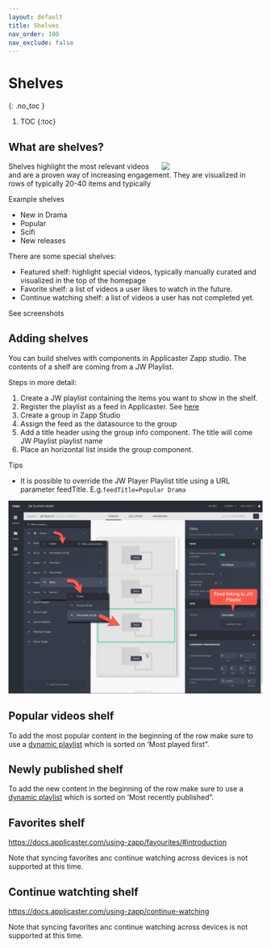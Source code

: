 ```yaml
---
layout: default
title: Shelves
nav_order: 100
nav_exclude: false
---
```

# Shelves
{: .no_toc }

1. TOC
{:toc}

## What are shelves? 
<img align="right" src="./img/shelves.png" width="200">
Shelves highlight the most relevant videos and are a proven way of increasing engagement. They are visualized in rows of typically 20-40 items and typically 

Example shelves
- New in Drama
- Popular
- Scifi
- New releases

There are some special shelves:
- Featured shelf: highlight special videos, typically manually curated and visualized in the top of the homepage
- Favorite shelf: a list of videos a user likes to watch in the future. 
- Continue watching shelf:  a list of videos a user has not completed yet. 

See screenshots

## Adding shelves
You can build shelves with components in Applicaster Zapp studio. The contents of a shelf are coming from a JW Playlist.

Steps in more detail: 
1. Create a JW playlist containing the items you want to show in the shelf.  
1. Register the playlist as a feed in Applicaster. See [here](https://docs.applicaster.com/integrations/jw-endpoints)
1. Create a group in Zapp Studio
1. Assign the feed as the datasource to the group
1. Add a title header using the group info component.  The title will come JW Playlist playlist name
1. Place an horizontal list inside the group component.

Tips
- It is possible to override the JW Player Playlist title using a URL parameter feedTitle. E.g.`feedTitle=Popular Drama`
<img src="./img/shelf-in-studio.png" width="768">


## Popular videos shelf 
To add the most popular content in the beginning of the row make sure to use a [dynamic playlist](https://support.jwplayer.com/articles/create-a-dynamic-playlist) which is sorted on ‘Most played first”.

## Newly published shelf
To add the new  content in the beginning of the row make sure to use a [dynamic playlist](https://support.jwplayer.com/articles/create-a-dynamic-playlist) which is sorted on ‘Most recently published”.

<!--
Because you watched’ shelf
Grab the most recently completed movie and put its MediaID in the Related videos feed.-->

## Favorites shelf 
https://docs.applicaster.com/using-zapp/favourites/#introduction 

Note that syncing favorites anc continue watching across devices is not supported at this time. 


## Continue watchting shelf 
https://docs.applicaster.com/using-zapp/continue-watching 

Note that syncing favorites anc continue watching across devices is not supported at this time. 

